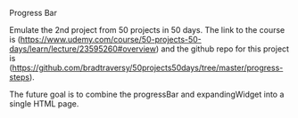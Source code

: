Progress Bar 

Emulate the 2nd project from 50 projects in 50 days. The link to the course is (https://www.udemy.com/course/50-projects-50-days/learn/lecture/23595260#overview) and the github repo for this project is (https://github.com/bradtraversy/50projects50days/tree/master/progress-steps). 

The future goal is to combine the progressBar and expandingWidget into a single HTML page.
